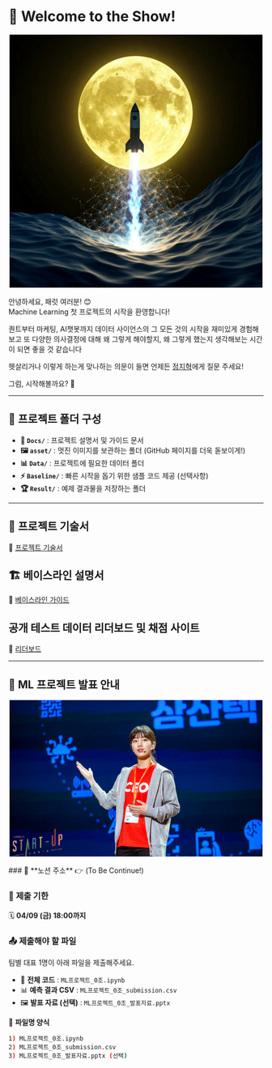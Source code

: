 # 🚀 Welcome to the Show!  

<p align="center">
  <img src="asset/Gemini.jpeg" alt="DataScience Rocket" width="500"/>
</p>

안녕하세요, 패럿 여러분! 😊  
Machine Learning 첫 프로젝트의 시작을 환영합니다!  

퀀트부터 마케팅, AI챗봇까지 데이터 사이언스의 그 모든 것의 시작을 재미있게 경험해보고
또 다양한 의사결정에 대해 왜 그렇게 해야할지, 왜 그렇게 했는지 생각해보는 시간이 되면 좋을 것 같습니다

헷살리거나 이렇게 하는게 맞나하는 의문이 들면 언제든
[정지혁](http://jhcor.notion.site/Jihyeok-Jung-56a32ae6dd5640deb54e754e2148a8bc?pvs=4)에게 질문 주세요!

그럼, 시작해볼까요? 🎉  

---

## 📂 프로젝트 폴더 구성  

- **📄 `Docs/`** : 프로젝트 설명서 및 가이드 문서  
- **🖼️ `asset/`** : 멋진 이미지를 보관하는 폴더 (GitHub 페이지를 더욱 돋보이게!)  
- **📊 `Data/`** : 프로젝트에 필요한 데이터 폴더  
- **⚡ `Baseline/`** : 빠른 시작을 돕기 위한 샘플 코드 제공 (선택사항)  
- **🏆 `Result/`** : 예제 결과물을 저장하는 폴더  

---

## 📜 프로젝트 기술서  
🔗 [프로젝트 기술서](Docs/Project_explain.md)  

## 🏗️ 베이스라인 설명서  
🔗 [베이스라인 가이드](Docs/Baseline_explain.md)  

## 공개 테스트 데이터 리더보드 및 채점 사이트
🔗 [리더보드](https://script.google.com/macros/s/AKfycbxVA4ULkBQHf5q5ACxSGgueLDx7wHPMHG_jJO9h-HE3tNhmffY476QvNLYJllmClXCr/exec)

---

## 📢 **ML 프로젝트 발표 안내**  
<p align="center">
  <img src="asset/START_UP.jpg" alt="Presentation" width="500"/>
</p>
### 🔗 **노션 주소**  
👉 (To Be Continue!)  

### 📍 **제출 기한**  
🗓️ **04/09 (금) 18:00까지**  

### 📤 **제출해야 할 파일**  
팀별 대표 1명이 아래 파일을 제출해주세요.  
- 📝 **전체 코드** : `ML프로젝트_0조.ipynb`  
- 📊 **예측 결과 CSV** : `ML프로젝트_0조_submission.csv`  
- 🖼️ **발표 자료 (선택)** : `ML프로젝트_0조_발표자료.pptx`  

📌 **파일명 양식**  
```bash
1) ML프로젝트_0조.ipynb
2) ML프로젝트_0조_submission.csv
3) ML프로젝트_0조_발표자료.pptx (선택)
